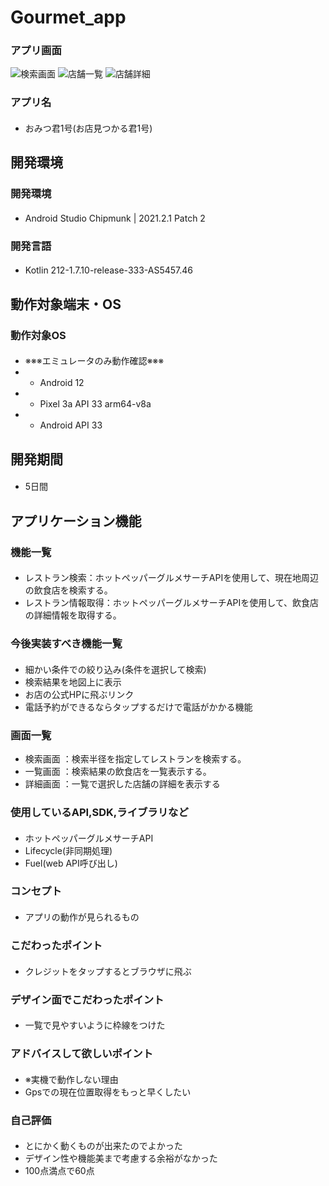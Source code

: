 # Gourmet_app

### アプリ画面
![検索画面](https://github.com/SuponjiGX/Gourmet_app/assets/56065862/063a2e50-d1f1-4672-9847-5dd009176eb3)
![店舗一覧](https://github.com/SuponjiGX/Gourmet_app/assets/56065862/0c724654-4132-4ae2-992a-67b8f7f4222c)
![店舗詳細](https://github.com/SuponjiGX/Gourmet_app/assets/56065862/8c8660e5-c8cb-47c8-b459-803f69319c39)

  
### アプリ名
#### 
- おみつ君1号(お店見つかる君1号)

## 開発環境
### 開発環境
#### 
- Android Studio Chipmunk | 2021.2.1 Patch 2

### 開発言語
#### 
- Kotlin 212-1.7.10-release-333-AS5457.46

## 動作対象端末・OS
### 動作対象OS

####
- ※※※エミュレータのみ動作確認※※※
- - Android 12
- - Pixel 3a API 33 arm64-v8a
- - Android API 33
####

## 開発期間
#### 
- 5日間

## アプリケーション機能

### 機能一覧
####
- レストラン検索：ホットペッパーグルメサーチAPIを使用して、現在地周辺の飲食店を検索する。
- レストラン情報取得：ホットペッパーグルメサーチAPIを使用して、飲食店の詳細情報を取得する。
####

### 今後実装すべき機能一覧
####
- 細かい条件での絞り込み(条件を選択して検索)
- 検索結果を地図上に表示
- お店の公式HPに飛ぶリンク
- 電話予約ができるならタップするだけで電話がかかる機能
####

### 画面一覧
- 検索画面 ：検索半径を指定してレストランを検索する。
- 一覧画面 ：検索結果の飲食店を一覧表示する。
- 詳細画面 ：一覧で選択した店舗の詳細を表示する

### 使用しているAPI,SDK,ライブラリなど
####
- ホットペッパーグルメサーチAPI
- Lifecycle(非同期処理)
- Fuel(web API呼び出し)
####

### コンセプト
####
- アプリの動作が見られるもの

### こだわったポイント
####
- クレジットをタップするとブラウザに飛ぶ

### デザイン面でこだわったポイント
####
- 一覧で見やすいように枠線をつけた

### アドバイスして欲しいポイント
####
- ※実機で動作しない理由
- Gpsでの現在位置取得をもっと早くしたい

### 自己評価
####
- とにかく動くものが出来たのでよかった
- デザイン性や機能美まで考慮する余裕がなかった
- 100点満点で60点
